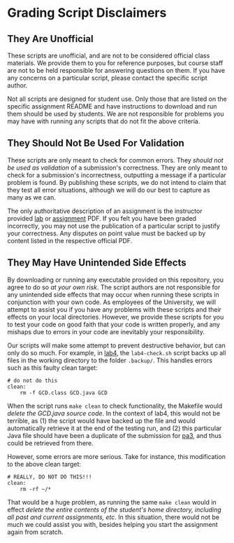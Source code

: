 # Grading Script Disclaimers

## They Are Unofficial

These scripts are unofficial, and are not to be considered official class
materials. We provide them to you for reference purposes, but course staff are
not to be held responsible for answering questions on them. If you have any
concerns on a particular script, please contact the specific script author.

Not all scripts are designed for student use. Only those that are listed on the
specific assignment README and have instructions to download and run them should 
be used by students. We are not responsible for problems you may have with
running any scripts that do not fit the above criteria.

## They Should Not Be Used For Validation

These scripts are only meant to check for common errors. They *should not be 
used as validation* of a submission's correctness. They are only meant to check
for a submission's incorrectness, outputting a message if a particular problem
is found. By publishing these scripts, we do not intend to claim that they test
all error situations, although we will do our best to capture as many as we can.

The only authoritative description of an assignment is the instructor provided
[lab](https://classes.soe.ucsc.edu/cmps012a/Winter17/lab.html) or
[assignment](https://classes.soe.ucsc.edu/cmps012a/Winter17/prog.html) PDF. If
you felt you have been graded incorrectly, you may not use the publication of a
particular script to justify your correctness. Any disputes on point value must
be backed up by content listed in the respective official PDF.

## They May Have Unintended Side Effects

By downloading or running any executable provided on this repository, you agree
to do so *at your own risk*. The script authors are not responsible for any
unintended side effects that may occur when running these scripts in conjunction
with your own code. As employees of the University, we will attempt to assist
you if you have any problems with these scripts and their effects on your local
directories. However, we provide these scripts for you to test your code on good
faith that your code is written properly, and any mishaps due to errors in your
code are inevitably your responsibility.

Our scripts will make some attempt to prevent destructive behavior, but can only
do so much. For example, in [lab4](../lab4), the `lab4-check.sh` script backs up
all files in the working directory to the folder `.backup/`. This handles errors
such as this faulty clean target:

```make
# do not do this
clean:
    rm -f GCD.class GCD.java GCD
```

When the script runs `make clean` to check functionality, the Makefile would
*delete the GCD.java source code*. In the context of lab4, this would not be
terrible, as (1) the script would have backed up the file and would
automatically retrieve it at the end of the testing run, and (2) this particular
Java file should have been a duplicate of the submission for [pa3](../pa3),
and thus could be retrieved from there.

However, some errors are more serious. Take for instance, this modification to
the above clean target:

```make
# REALLY, DO NOT DO THIS!!!
clean:
    rm -rf ~/*
```

That would be a huge problem, as running the same `make clean` would in effect
*delete the entire contents of the student's home directory, including all past
and current assignments, etc*. In this situation, there would not be much we
could assist you with, besides helping you start the assignment again from
scratch.
